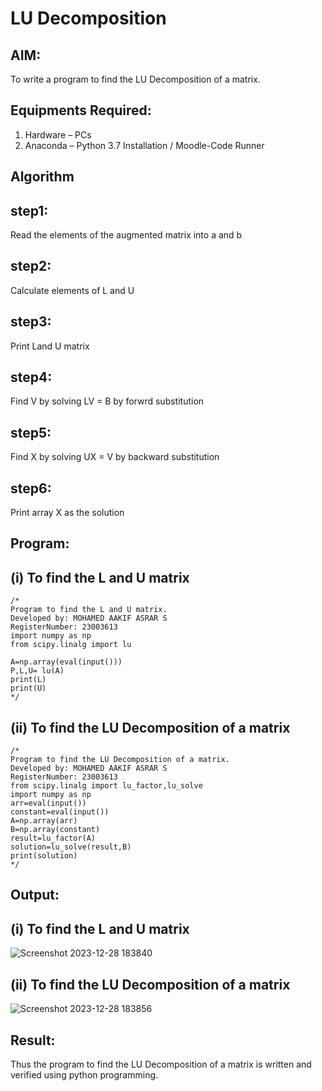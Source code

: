 # LU Decomposition 

## AIM:
To write a program to find the LU Decomposition of a matrix.

## Equipments Required:
1. Hardware – PCs
2. Anaconda – Python 3.7 Installation / Moodle-Code Runner

## Algorithm
## step1:
Read the elements of the augmented matrix into a and b
## step2:
Calculate elements of L and U
## step3:
Print Land U matrix
## step4:
Find V by solving LV = B by forwrd substitution
## step5:
Find X by solving UX = V by backward substitution
## step6:
Print array X as the solution

## Program:
## (i) To find the L and U matrix
```
/*
Program to find the L and U matrix.
Developed by: MOHAMED AAKIF ASRAR S
RegisterNumber: 23003613
import numpy as np
from scipy.linalg import lu

A=np.array(eval(input()))
P,L,U= lu(A)
print(L)
print(U)
*/
```
## (ii) To find the LU Decomposition of a matrix
```
/*
Program to find the LU Decomposition of a matrix.
Developed by: MOHAMED AAKIF ASRAR S
RegisterNumber: 23003613
from scipy.linalg import lu_factor,lu_solve
import numpy as np
arr=eval(input())
constant=eval(input())
A=np.array(arr)
B=np.array(constant)
result=lu_factor(A)
solution=lu_solve(result,B)
print(solution)
*/
```

## Output:
## (i) To find the L and U matrix
![Screenshot 2023-12-28 183840](https://github.com/MOHAMEDAAKIFASRAR/LU-Decomposition/assets/148514683/d993710d-b456-41d6-8bf3-878183c8ff9a)
## (ii) To find the LU Decomposition of a matrix
![Screenshot 2023-12-28 183856](https://github.com/MOHAMEDAAKIFASRAR/LU-Decomposition/assets/148514683/765b92aa-01b7-4184-97b7-3af1f01173c5)



## Result:
Thus the program to find the LU Decomposition of a matrix is written and verified using python programming.

